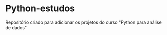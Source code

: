 # Python-estudos
Repositório criado para adicionar os projetos do curso "Python para análise de dados"
